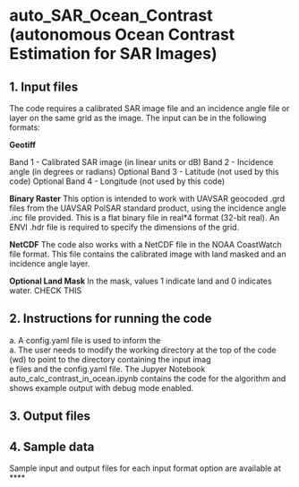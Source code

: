 # auto_SAR_Ocean_Contrast \(autonomous Ocean Contrast Estimation for SAR Images\)

## 1. Input files
The code requires a calibrated SAR image file and an incidence angle file or layer on the same grid as the image.  The input can be in the following formats:

**Geotiff**

Band 1 - Calibrated SAR image (in linear units or dB)
Band 2 - Incidence angle \(in degrees or radians\)
Optional Band 3 - Latitude \(not used by this code\)
Optional Band 4 - Longitude \(not used by this code\)

**Binary Raster**
This option is intended to work with UAVSAR geocoded .grd files from the UAVSAR PolSAR standard product, using the incidence angle .inc file provided.  This is a flat binary file in real*4 format (32-bit real). An ENVI .hdr file is required to specify the dimensions of the grid.

**NetCDF**
The code also works with a NetCDF file in the NOAA CoastWatch file format.  This file contains the calibrated image with land masked and an incidence angle layer.

**Optional Land Mask**
In the mask, values 1 indicate land and 0 indicates water. CHECK THIS

## 2. Instructions for running the code

a. A config.yaml file is used to inform the  
a. The user needs to modify the working directory at the top of the code \(wd\) to point to the directory containing the input imag\
e files and the config.yaml file.
The Jupyer Notebook auto_calc_contrast_in_ocean.ipynb contains the code for the algorithm and shows example output with debug mode enabled.

## 3. Output files

## 4. Sample data
Sample input and output files for each input format option are available at ****

